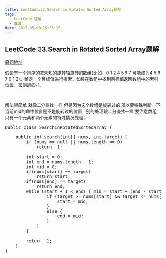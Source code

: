 ```yaml
---
title: LeetCode.33.Search in Rotated Sorted Array题解
tags:
  - LeetCode 题解
  - 算法
date: 2017-05-08 15:53:15
---
```


## LeetCode.33.Search in Rotated Sorted Array题解

[原题地址](https://leetcode.com/problems/search-in-rotated-sorted-array/#/description)

假设有一个排序的按未知的旋转轴旋转的数组(比如，0 1 2 4 5 6 7 可能成为4 5 6 7 0 1 2)。给定一个目标值进行搜索，如果在数组中找到目标值返回数组中的索引位置，否则返回-1。

&nbsp;

解法很简单 就像二分查找一样 但是因为这个数组是旋转过的 所以要特殊判断一下当前mid的命中位置是不是旋转过的位置，别的处理跟二分查找一样 要注意数组只有一个元素和两个元素的特殊情况处理；

<pre>public class SearchInRotatedSortedArray {

    public int search(int[] nums, int target) {
        if (nums == null || nums.length == 0)
            return -1;

        int start = 0;
        int end = nums.length - 1;
        int mid = 0;
        if(nums[start] == target)
            return start;
        if(nums[end] == target)
            return end;
        while (start + 1 &lt; end) { mid = start + (end - start) /2; if (nums[mid] == target) return mid; else if (nums[mid] &gt; nums[start]) {
                if (target &gt;= nums[start] &amp;&amp; target &lt;= nums[mid]) end = mid; else { start = mid; } } else { if (target &gt;= nums[mid] &amp;&amp; target &lt;= nums[end]) {
                    start = mid;
                }
                else {
                    end = mid;
                }
            }
        }

        return -1;
    }
}</pre>